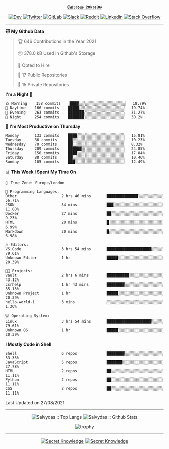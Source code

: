 <div align="center">
  
[𝕾𝖆𝖑𝖛𝖞𝖉𝖆𝖘 𝕷𝖚𝖐𝖔𝖘𝖎𝖚𝖘](https://git.io/JJwwg)
  
[![Dev](https://img.shields.io/badge/-DEV-222222?style=flat-square&logo=dev.to&logoColor=white&link=https://dev.to/sso/)](https://dev.to/sso/)
[![Twitter](https://img.shields.io/badge/-Twitter-222222?style=flat-square&logo=twitter&logoColor=white&link=https://twitter.com/digital_wizz/)](https://twitter.com/digital_wizz/)
[![GitLab](https://img.shields.io/badge/-GitLab-222222?style=flat-square&logo=GitLab&logoColor=white&link=https://gitlab.com/ss-o/)](https://gitlab.com/ss-o/)
[![Slack](https://img.shields.io/badge/-Slack-222222?style=flat-square&logo=Slack&logoColor=white&link=https://digital-teams.slack.com/)](https://digital-teams.slack.com/)
[![Reddit](https://img.shields.io/badge/-Reddit-222222?style=flat-square&logo=Reddit&logoColor=white&link=https://https://www.reddit.com/user/ss-o/)](https://www.reddit.com/user/ss-o/)
[![Linkedin](https://img.shields.io/badge/-LinkedIn-222222?style=flat-square&logo=Linkedin&logoColor=white&link=https://www.linkedin.com/in/digital-clouds/)](https://www.linkedin.com/in/digital-clouds/)
[![Stack Overflow](https://img.shields.io/badge/-Stack%20Overflow-222222?style=flat-square&logo=stack-overflow&logoColor=white&link=https://stackoverflow.com/users/13893752/salvydas-lukosius)](https://stackoverflow.com/users/13893752/salvydas-lukosius)
  
</div>

---

<!--START_SECTION:waka-->
**🐱 My Github Data** 

> 🏆 646 Contributions in the Year 2021
 > 
> 📦 378.0 kB Used in Github's Storage 
 > 
> 💼 Opted to Hire
 > 
> 📜 17 Public Repositories 
 > 
> 🔑 15 Private Repositories  
 > 
**I'm a Night 🦉** 

```text
🌞 Morning    158 commits    ████░░░░░░░░░░░░░░░░░░░░░   18.79% 
🌆 Daytime    166 commits    █████░░░░░░░░░░░░░░░░░░░░   19.74% 
🌃 Evening    263 commits    ███████░░░░░░░░░░░░░░░░░░   31.27% 
🌙 Night      254 commits    ███████░░░░░░░░░░░░░░░░░░   30.2%

```
📅 **I'm Most Productive on Thursday** 

```text
Monday       133 commits    ████░░░░░░░░░░░░░░░░░░░░░   15.81% 
Tuesday      86 commits     ██░░░░░░░░░░░░░░░░░░░░░░░   10.23% 
Wednesday    70 commits     ██░░░░░░░░░░░░░░░░░░░░░░░   8.32% 
Thursday     209 commits    ██████░░░░░░░░░░░░░░░░░░░   24.85% 
Friday       150 commits    ████░░░░░░░░░░░░░░░░░░░░░   17.84% 
Saturday     88 commits     ██░░░░░░░░░░░░░░░░░░░░░░░   10.46% 
Sunday       105 commits    ███░░░░░░░░░░░░░░░░░░░░░░   12.49%

```


📊 **This Week I Spent My Time On** 

```text
⌚︎ Time Zone: Europe/London

💬 Programming Languages: 
Other                    2 hrs 46 mins       ██████████████░░░░░░░░░░░   56.71% 
JSON                     34 mins             ███░░░░░░░░░░░░░░░░░░░░░░   11.88% 
Docker                   27 mins             ██░░░░░░░░░░░░░░░░░░░░░░░   9.23% 
HTML                     20 mins             █░░░░░░░░░░░░░░░░░░░░░░░░   6.99% 
Markdown                 20 mins             █░░░░░░░░░░░░░░░░░░░░░░░░   6.98%

🔥 Editors: 
VS Code                  3 hrs 54 mins       ████████████████████░░░░░   79.61% 
Unknown Editor           1 hr                █████░░░░░░░░░░░░░░░░░░░░   20.39%

🐱‍💻 Projects: 
vault                    2 hrs 6 mins        ██████████░░░░░░░░░░░░░░░   43.12% 
csrhelp                  1 hr 43 mins        ████████░░░░░░░░░░░░░░░░░   35.13% 
Unknown Project          1 hr                █████░░░░░░░░░░░░░░░░░░░░   20.39% 
hello-world-1            3 mins              ░░░░░░░░░░░░░░░░░░░░░░░░░   1.36%

💻 Operating System: 
Linux                    3 hrs 54 mins       ████████████████████░░░░░   79.61% 
Unknown OS               1 hr                █████░░░░░░░░░░░░░░░░░░░░   20.39%

```

**I Mostly Code in Shell** 

```text
Shell                    6 repos             ████████░░░░░░░░░░░░░░░░░   33.33% 
JavaScript               5 repos             ███████░░░░░░░░░░░░░░░░░░   27.78% 
HTML                     2 repos             ██░░░░░░░░░░░░░░░░░░░░░░░   11.11% 
Python                   2 repos             ██░░░░░░░░░░░░░░░░░░░░░░░   11.11% 
CSS                      2 repos             ██░░░░░░░░░░░░░░░░░░░░░░░   11.11%

```



 Last Updated on 27/08/2021
<!--END_SECTION:waka-->

---

<div align=center>

![Salvydas :: Top Langs](https://github-readme-stats.vercel.app/api/top-langs/?username=ss-o&langs_count=8&card_width=300&theme=blue-green&layout=compact)
![Salvydas :: Github Stats](https://github-readme-stats.vercel.app/api?username=ss-o&theme=blue-green&layout=compact&no-frame=true)
 
![trophy](https://github-profile-trophy.vercel.app/?username=ss-o&theme=darkhub&rank=SSS,SS,S,AAA,AA,A,B,C&no-frame=true)

---

[![Secret Knowledge](https://github-readme-stats.vercel.app/api/pin/?username=github&repo=government.github.com&card_width=150&theme=blue-green&layout=compact)](https://github.com/github/government.github.com)
[![Secret Knowledge](https://github-readme-stats.vercel.app/api/pin/?username=ss-o&repo=the-book-of-secret-knowledge&card_width=150&theme=blue-green&layout=compact)](https://github.com/ss-o/the-book-of-secret-knowledge)

</div>
